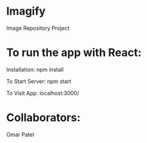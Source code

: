# Imagify
Image Repository Project

# To run the app with React:
  Installation:
    npm install

  To Start Server:
    npm start

  To Visit App:
    localhost:3000/

# Collaborators:
Omar Patel
